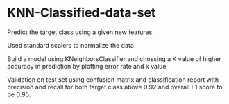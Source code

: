 # KNN-Classified-data-set

Predict the target class using a given new features.

Used standard scalers to normalize the data 

Build a model using KNeighborsClassifier and chossing a K value of higher accuracy in prediction by plotting error rate and k value


Validation on test set using confusion matrix and classification report with precision and recall for both target class above 0.92 and overall F1 score to be 0.95.
